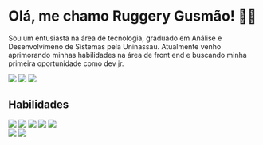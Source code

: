 # Olá, me chamo Ruggery Gusmão! :man_technologist:	

Sou um entusiasta na área de tecnologia, graduado em Análise e Desenvolvimeno de Sistemas pela Uninassau. Atualmente venho aprimorando minhas habilidades na área de front end e buscando minha primeira oportunidade como dev jr.

<a href="https://www.linkedin.com/in/ruggerygusmao" target="_blank"><img src="https://img.shields.io/badge/-LinkedIn-%230077B5?style=for-the-badge&logo=linkedin&logoColor=white" target="_blank"></a> 
<a href="mailto:ruggery402@gmail.com" target="_blank"><img src="https://img.shields.io/badge/Gmail-D14836?style=for-the-badge&logo=gmail&logoColor=white" target="_blank"></a>
<a href="https://www.instagram.com/ruggerygusmao" target="_blank"><img src="https://img.shields.io/badge/Instagram-E4405F?style=for-the-badge&logo=instagram&logoColor=white" target="_blank"></a>

## Habilidades

<img src="https://img.shields.io/badge/HTML5-E34F26?style=for-the-badge&logo=html5&logoColor=white">                                                             <img src="https://img.shields.io/badge/CSS3-1572B6?style=for-the-badge&logo=css3&logoColor=white">                                                               <img src="https://img.shields.io/badge/JavaScript-F7DF1E?style=for-the-badge&logo=javascript&logoColor=black">
<img src="https://img.shields.io/badge/React-20232A?style=for-the-badge&logo=react&logoColor=61DAFB">
<img src="https://img.shields.io/badge/Bootstrap-563D7C?style=for-the-badge&logo=bootstrap&logoColor=white"><br>
<img src="https://img.shields.io/badge/Linux-FCC624?style=for-the-badge&logo=linux&logoColor=black">
<img src="https://img.shields.io/badge/Windows-0078D6?style=for-the-badge&logo=windows&logoColor=white">
